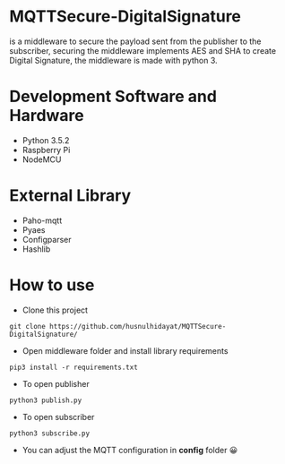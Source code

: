 # MQTTSecure-DigitalSignature
is a middleware to secure the payload sent from the publisher to the subscriber, securing the middleware implements AES and SHA to create Digital Signature, the middleware is made with python 3.
# Development Software and Hardware
- Python 3.5.2
- Raspberry Pi
- NodeMCU
# External Library
- Paho-mqtt
- Pyaes
- Configparser
- Hashlib
# How to use
- Clone this project
```
git clone https://github.com/husnulhidayat/MQTTSecure-DigitalSignature/
```
- Open middleware folder and install library requirements
```
pip3 install -r requirements.txt
```
- To open publisher
```
python3 publish.py
```
- To open subscriber
```
python3 subscribe.py
```
- You can adjust the MQTT configuration in **config** folder 😀




